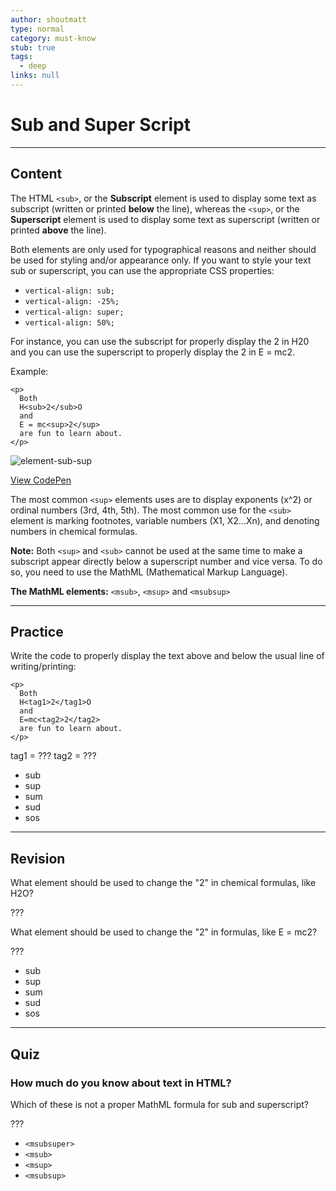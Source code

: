 ```yaml
---
author: shoutmatt
type: normal
category: must-know
stub: true
tags:
  - deep
links: null
---
```


# Sub and Super Script


---

## Content

The HTML `<sub>`, or the **Subscript** element is used to display some text as subscript (written or printed **below** the line), whereas the `<sup>`, or the **Superscript** element is used to display some text as superscript (written or printed **above** the line).

Both elements are only used for typographical reasons and neither should be used for styling and/or appearance only. If you want to style your text sub or superscript, you can use the appropriate CSS properties:

- `vertical-align: sub;`
- `vertical-align: -25%;`
- `vertical-align: super;`
- `vertical-align: 50%;`

For instance, you can use the subscript for properly display the 2 in H20 and you can use the superscript to properly display the 2 in E = mc2.

Example:

```plain-text
<p>
  Both
  H<sub>2</sub>O
  and
  E = mc<sup>2</sup>
  are fun to learn about.
</p>
```

![element-sub-sup](https://img.enkipro.com/153e58b3e94894dd45205198139fbac4.png)

[View CodePen](https://codepen.io/enkidevs/pen/xzQvPv)

The most common `<sup>` elements uses are to display exponents (x^2) or ordinal numbers (3rd, 4th, 5th). The most common use for the `<sub>` element is marking footnotes, variable numbers (X1, X2...Xn), and denoting numbers in chemical formulas.

**Note:** Both `<sup>` and `<sub>` cannot be used at the same time to make a subscript appear directly below a superscript number and vice versa. To do so, you need to use the MathML (Mathematical Markup Language).

**The MathML elements:** `<msub>`, `<msup>` and `<msubsup>`


---

## Practice

Write the code to properly display the text above and below the usual line of writing/printing:

```plain-text
<p>
  Both
  H<tag1>2</tag1>O
  and
  E=mc<tag2>2</tag2>
  are fun to learn about.
</p>
```

tag1 = ???
tag2 = ???

- sub
- sup
- sum
- sud
- sos


---

## Revision

What element should be used to change the "2" in chemical formulas, like H2O?

???

What element should be used to change the "2" in formulas, like E = mc2?

???

- sub
- sup
- sum
- sud
- sos


---

## Quiz

### How much do you know about text in HTML?


Which of these is not a proper MathML formula for sub and superscript?

???

- `<msubsuper>`
- `<msub>`
- `<msup>`
- `<msubsup>`
 
